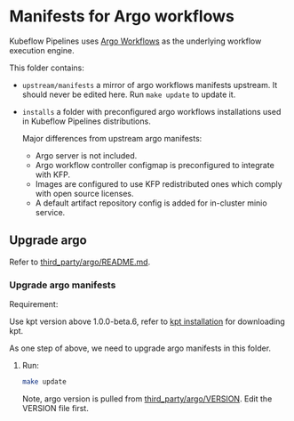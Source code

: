 # Manifests for Argo workflows

Kubeflow Pipelines uses [Argo Workflows](https://argoproj.github.io/argo-workflows/) as the underlying workflow execution engine.

This folder contains:

* `upstream/manifests` a mirror of argo workflows manifests upstream. It should never be edited here. Run `make update` to update it.
* `installs` a folder with preconfigured argo workflows installations used in Kubeflow Pipelines distributions.

  Major differences from upstream argo manifests:

  * Argo server is not included.
  * Argo workflow controller configmap is preconfigured to integrate with KFP.
  * Images are configured to use KFP redistributed ones which comply with open source licenses.
  * A default artifact repository config is added for in-cluster minio service.

## Upgrade argo

Refer to [third_party/argo/README.md](../../../../../pipelines/third_party/argo/README.md).

### Upgrade argo manifests

Requirement: 

Use kpt version above 1.0.0-beta.6, refer to [kpt installation](https://kpt.dev/installation/) for downloading kpt.

As one step of above, we need to upgrade argo manifests in this folder.

1. Run:

    ```bash
    make update
    ```

    Note, argo version is pulled from [third_party/argo/VERSION](../../../../../pipelines/third_party/argo/VERSION). Edit the VERSION file first.
